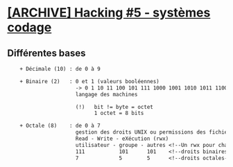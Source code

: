 # [[ARCHIVE] Hacking #5 - systèmes codage](https://www.youtube.com/watch?v=Ant1vqXVVYM&list=PLrSOXFDHBtfG0Fb0g--43a0b47e9hrwlB&index=12)

## Différentes bases
```txt
    + Décimale (10) : de 0 à 9

    + Binaire (2)   : 0 et 1 (valeurs booléennes)
                      -> 0 1 10 11 100 101 111 1000 1001 1010 1011 1100 1110 1111
                      langage des machines

                      (!)   bit != byte = octet
                            1 octet = 8 bits

    + Octale (8)    : de 0 à 7
                      gestion des droits UNIX ou permissions des fichiers (rwx - 755, 644, 700, 777)
                      Read - Write - eXécution (rwx)
                      utilisateur - groupe - autres <!--Un rwx pour chacun-->
                      111           101      101    <!--droits binaires-->
                      7             5        5      <!--droits octales-->
```
